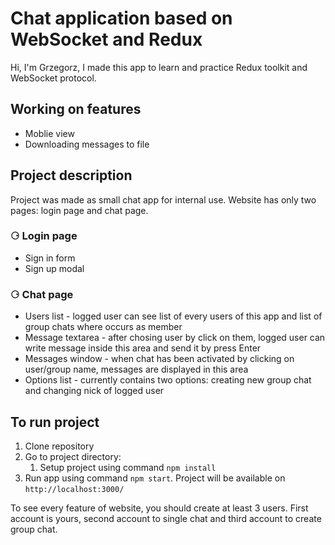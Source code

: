 # Chat application based on WebSocket and Redux

Hi, I'm Grzegorz,
I made this app to learn and practice Redux toolkit and WebSocket protocol.

## Working on features

<ul>
  <li>Moblie view</li>
  <li>Downloading messages to file</li>
</ul>

## Project description

Project was made as small chat app for internal use.
Website has only two pages: login page and chat page.

### ⚆ Login page

<ul>
  <li> Sign in form</li>
  <li> Sign up modal</li>
</ul>

### ⚆ Chat page

<ul>
  <li>Users list - logged user can see list of every users of this app and list of group chats where occurs as member</li>
  <li>Message textarea - after chosing user by click on them, logged user can write message inside this area and send it by press Enter</li>
  <li>Messages window - when chat has been activated by clicking on user/group name, messages are displayed in this area</li>
  <li>Options list - currently contains two options: creating new group chat and changing nick of logged user</li>
</ul>

## To run project

1. Clone repository
2. Go to project directory:
   1. Setup project using command `npm install`
3. Run app using command `npm start`. Project will be available on `http://localhost:3000/`

To see every feature of website, you should create at least 3 users. First account is yours, second account to single chat and third account to create group chat.
